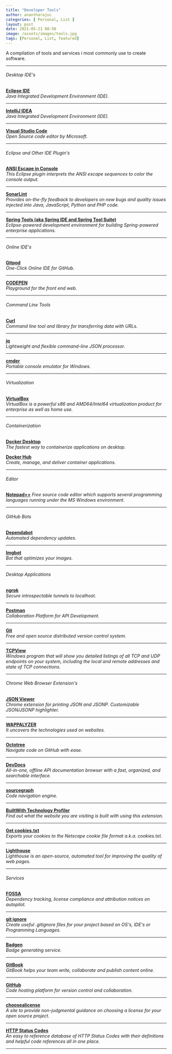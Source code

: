 ```yaml
---
title: "Developer Tools"
author: anantharajuc
categories: [ Personal, List ]
layout: post
date: 2021-05-21 08:50
image: /assets/images/tools.jpg
tags: [Personal, List, featured]
---
```


A compilation of tools and services i most commonly use to create software. 

---

###### Desktop IDE's

**<a href="https://www.eclipse.org/ide/" target="_blank" >Eclipse IDE</a>**  
*Java Integrated Development Environment (IDE).*  

---

**<a href="https://www.jetbrains.com/idea/" target="_blank" >IntelliJ IDEA</a>**  
*Java Integrated Development Environment (IDE).*  

---

**<a href="https://code.visualstudio.com/" target="_blank" >Visual Studio Code</a>**  
*Open Source code editor by Microsoft.*    

---

###### Eclipse and Other IDE Plugin's

**<a href="https://marketplace.eclipse.org/content/ansi-escape-console" target="_blank" >ANSI Escape in Console</a>**  
*This Eclipse plugin interprets the ANSI escape sequences to color the console output.*  

---

**<a href="https://marketplace.eclipse.org/content/sonarlint" target="_blank" >SonarLint</a>**  
*Provides on-the-fly feedback to developers on new bugs and quality issues injected into Java, JavaScript, Python and PHP code.*   

---

**<a href="https://marketplace.eclipse.org/content/spring-tools-aka-spring-ide-and-spring-tool-suite" target="_blank" >Spring Tools (aka Spring IDE and Spring Tool Suite)</a>**  
*Eclipse-powered development environment for building Spring-powered enterprise applications.*  

---

###### Online IDE's

**<a href="https://www.gitpod.io/" target="_blank" >Gitpod</a>**  
*One-Click Online IDE for GitHub.*  

---

**<a href="http://codepen.io/" target="_blank" >CODEPEN</a>**  
*Playground for the front end web.*  

---

###### Command Line Tools

**<a href="https://curl.haxx.se/" target="_blank" >Curl</a>**  
*Command line tool and library for transferring data with URLs.*   

---

**<a href="https://stedolan.github.io/jq/" target="_blank" >jq</a>**  
*Lightweight and flexible command-line JSON processor.*  

---

**<a href="http://cmder.net/" target="_blank" >cmder</a>**  
*Portable console emulator for Windows.*  

---

###### Virtualization

**<a href="https://www.virtualbox.org/" target="_blank" >VirtualBox</a>**  
*VirtualBox is a powerful x86 and AMD64/Intel64 virtualization product for enterprise as well as home use.*   

---

###### Containerization  

**<a href="https://www.docker.com/products/docker-desktop" target="_blank" >Docker Desktop</a>**  
*The fastest way to containerize applications on desktop.*   

**<a href="https://www.docker.com/products/docker-desktop" target="_blank" >Docker Hub</a>**  
*Create, manage, and deliver container applications.*   

---

###### Editor

**<a href="https://notepad-plus-plus.org/" target="_blank" >Notepad++</a>**
*Free source code editor which supports several programming languages running under the MS Windows environment.*  

---

###### GitHub Bots

**<a href="https://dependabot.com/" target="_blank" >Dependabot</a>**  
*Automated dependency updates.*    

---

**<a href="https://github.com/marketplace/imgbot" target="_blank" >Imgbot</a>**  
*Bot that optimizes your images.*    

---

###### Desktop Applications

**<a href="https://ngrok.com/" target="_blank" >ngrok</a>**  
*Secure introspectable tunnels to localhost.*  

---

**<a href="https://www.postman.com/" target="_blank" >Postman</a>**  
*Collaboration Platform for API Development.*  

---

**<a href="https://git-scm.com/" target="_blank" >Git</a>**  
*Free and open source distributed version control system.*    

---

**<a href="https://technet.microsoft.com/en-gb/sysinternals/bb897437" target="_blank" >TCPView</a>**  
*Windows program that will show you detailed listings of all TCP and UDP endpoints on your system, including the local and remote addresses and state of TCP connections.*    

---

###### Chrome Web Browser Extension's

**<a href="https://chrome.google.com/webstore/detail/json-viewer/gbmdgpbipfallnflgajpaliibnhdgobh" target="_blank" >JSON Viewer</a>**  
*Chrome extension for printing JSON and JSONP. Customizable JSON/JSONP highlighter.*    

---

**<a href="https://wappalyzer.com/download" target="_blank" >WAPPALYZER</a>**  
*It uncovers the technologies used on websites.*    

---

**<a href="https://www.octotree.io/" target="_blank" >Octotree</a>**  
*Navigate code on GitHub with ease.*    

---

**<a href="https://chrome.google.com/webstore/detail/devdocs/mnfehgbmkapmjnhcnbodoamcioleeooe?hl=en" target="_blank" >DevDocs</a>**  
*All-in-one, offline API documentation browser with a fast, organized, and searchable interface.*    

---

**<a href="https://about.sourcegraph.com/" target="_blank" >sourcegraph</a>**  
*Code navigation engine.*    

---
**<a href="https://chrome.google.com/webstore/detail/builtwith-technology-prof/dapjbgnjinbpoindlpdmhochffioedbn" target="_blank" >BuiltWith Technology Profiler</a>**  
*Find out what the website you are visiting is built with using this extension.*    

---

**<a href="https://chrome.google.com/webstore/detail/get-cookiestxt/bgaddhkoddajcdgocldbbfleckgcbcid" target="_blank" >Get cookies.txt</a>**  
*Exports your cookies to the Netscape cookie file format a.k.a. cookies.txt.*   

---

**<a href="https://developers.google.com/web/tools/lighthouse/" target="_blank" >Lighthouse</a>**  
*Lighthouse is an open-source, automated tool for improving the quality of web pages.*  

---

###### Services

**<a href="https://fossa.io/" target="_blank" >FOSSA</a>**  
*Dependency tracking, license compliance and attribution notices on autopilot.*  

---

**<a href="https://www.gitignore.io/" target="_blank" >git ignore</a>**  
*Create useful .gitignore files for your project based on OS's, IDE's or Programming Languages.*  

---

**<a href="https://badgen.net/" target="_blank" >Badgen</a>**  
*Badge generating service.*  

---

**<a href="https://www.gitbook.com/" target="_blank" >GitBook</a>**  
*GitBook helps your team write, collaborate and publish content online.*  

---

**<a href="https://github.com/" target="_blank" >GitHub</a>**  
*Code hosting platform for version control and collaboration.*    

---

**<a href="https://choosealicense.com/" target="_blank" >choosealicense</a>**  
*A site to provide non-judgmental guidance on choosing a license for your open source project.*    

---

**<a href="https://httpstatuses.com/" target="_blank" >HTTP Status Codes</a>**  
*An easy to reference database of HTTP Status Codes with their definitions and helpful code references all in one place.*  

---
